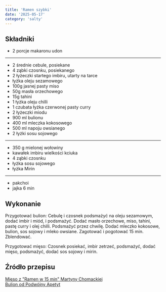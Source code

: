```yaml
---
title: 'Ramen szybki'
date: '2025-05-17'
category: 'salty'
---
```


## Składniki

- 2 porcje makaronu udon

---

- 2 średnie cebule, posiekane
- 4 ząbki czosnku, posiekanego
- 2 łyżeczki startego imbiru, utarty na tarce
- łyżka oleju sezamowego
- 100g jasnej pasty miso
- 50g masła orzechowego
- 15g tahini
- 1 łyżka oleju chilli
- 1 czubata łyżka czerwonej pasty curry
- 2 łyżeczki miodu
- 900 ml bulionu
- 400 ml mleczka kokosowego
- 500 ml napoju owsianego
- 2 łyżki sosu sojowego

---

- 350 g mielonej wołowiny
- kawałek imbiru wielkości kciuka
- 4 ząbki czosnku
- łyżka sosu sojowego
- łyżka Mirin

---

- pakchoi
- jajka 6 min

## Wykonanie

Przygotować bulion:
Cebulę i czosnek podsmażyć na oleju sezamowym, dodać imbir i miód, i podsmażyć. Dodać masło orzechowe, miso, tahini, pastę curry i olej chilli. Podsmażyć przez chwilę. Dodać mleczko kokosowe, bulion, sos sojowy i mleko owsiane. Zagotować i pogotować 15 min. Zblendować.

Przygotować mięso:
Czosnek posiekać, imbir zetrzeć, podsmażyć, dodać mięso, podsmażyć, dodać sos sojowy i mirin.

## Źródło przepisu

[Mięso z "Ramen w 15 min" Martyny Chomackiej](https://www.instagram.com/reel/C_Nf9jnoJH_/)
<br/>
[Bulion od Podwójny Apetyt](https://www.instagram.com/reel/DJWyJWoMCFo/)

